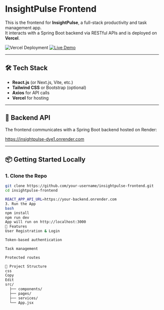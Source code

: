 # InsightPulse Frontend

This is the frontend for **InsightPulse**, a full-stack productivity and task management app.  
It interacts with a Spring Boot backend via RESTful APIs and is deployed on **Vercel**.

![Vercel Deployment](https://img.shields.io/badge/Vercel-Deployed-success?style=flat-square)
[![Live Demo](https://img.shields.io/badge/🌐%20Live-Demo-blue?style=for-the-badge)](https://ai-task-manager-frontend-beta.vercel.app)

---

## 🛠️ Tech Stack

- **React.js** (or Next.js, Vite, etc.)
- **Tailwind CSS** or Bootstrap (optional)
- **Axios** for API calls
- **Vercel** for hosting

---

## 🔗 Backend API

The frontend communicates with a Spring Boot backend hosted on Render:

https://insightpulse-dye1.onrender.com

---

## 📦 Getting Started Locally

### 1. Clone the Repo

```bash
git clone https://github.com/your-username/insightpulse-frontend.git
cd insightpulse-frontend

REACT_APP_API_URL=https://your-backend.onrender.com
3. Run the App
bash
npm install
npm run dev
App will run on http://localhost:3000
🧪 Features
User Registration & Login

Token-based authentication

Task management

Protected routes

📂 Project Structure
css
Copy
Edit
src/
  ├── components/
  ├── pages/
  ├── services/
  └── App.jsx

